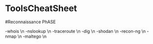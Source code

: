 # ToolsCheatSheet

#Reconnaissance PhASE

-whois \n
-nslookup \n
-traceroute \n
-dig \n
-shodan \n
-recon-ng \n
-nmap \n
-maltego \n
